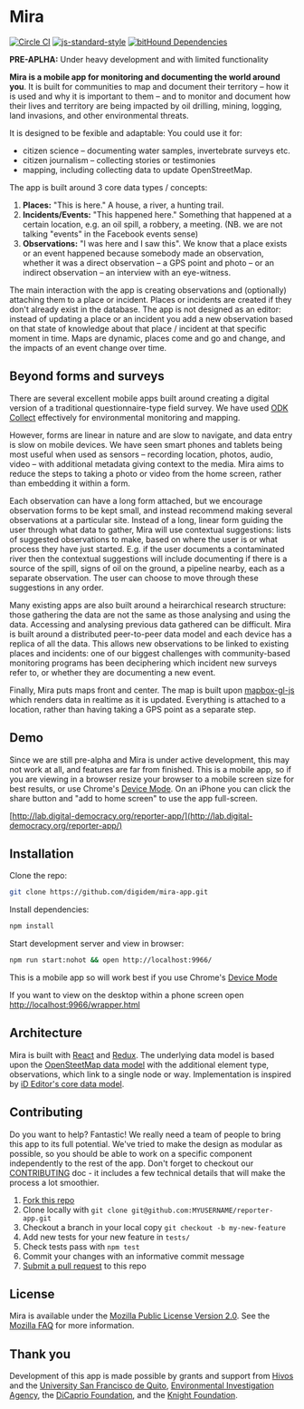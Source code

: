 Mira
====

[![Circle CI](https://circleci.com/gh/digidem/reporter-app.svg?style=shield&circle-token=6f496f8dd7eaa049bcc5dfecd826bb0b9726416b)](https://circleci.com/gh/digidem/reporter-app)
[![js-standard-style](https://img.shields.io/badge/code%20style-standard-brightgreen.svg)](http://standardjs.com/)
[![bitHound Dependencies](https://www.bithound.io/projects/badges/c4a7caf0-8255-11e5-b411-a594fc03e20f/dependencies.svg)](https://www.bithound.io/github/digidem/reporter-app/master/dependencies/npm)

**PRE-APLHA:** Under heavy development and with limited functionality

**Mira is a mobile app for monitoring and documenting the world around you**. It is built for communities to map and document their territory – how it is used and why it is important to them – and to monitor and document how their lives and territory are being impacted by oil drilling, mining, logging, land invasions, and other environmental threats.

It is designed to be fexible and adaptable: You could use it for:

- citizen science – documenting water samples, invertebrate surveys etc.
- citizen journalism – collecting stories or testimonies
- mapping, including collecting data to update OpenStreetMap.

The app is built around 3 core data types / concepts:

1. **Places:** "This is here." A house, a river, a hunting trail.
2. **Incidents/Events:** "This happened here." Something that happened at a certain location, e.g. an oil spill, a robbery, a meeting. (NB. we are not talking "events" in the Facebook events sense)
3. **Observations:** "I was here and I saw this". We know that a place exists or an event happened because somebody made an observation, whether it was a direct observation – a GPS point and photo – or an indirect observation – an interview with an eye-witness.

The main interaction with the app is creating observations and (optionally) attaching them to a place or incident. Places or incidents are created if they don't already exist in the database. The app is not designed as an editor: instead of updating a place or an incident you add a new observation based on that state of knowledge about that place / incident at that specific moment in time. Maps are dynamic, places come and go and change, and the impacts of an event change over time.

Beyond forms and surveys
------------------------

There are several excellent mobile apps built around creating a digital version of a traditional questionnaire-type field survey. We have used [ODK Collect](https://opendatakit.org/use/collect/) effectively for environmental monitoring and mapping.

However, forms are linear in nature and are slow to navigate, and data entry is slow on mobile devices. We have seen smart phones and tablets being most useful when used as sensors – recording location, photos, audio, video – with additional metadata giving context to the media. Mira aims to reduce the steps to taking a photo or video from the home screen, rather than embedding it within a form.

Each observation can have a long form attached, but we encourage observation forms to be kept small, and instead recommend making several observations at a particular site. Instead of a long, linear form guiding the user through what data to gather, Mira will use contextual suggestions: lists of suggested observations to make, based on where the user is or what process they have just started. E.g. if the user documents a contaminated river then the contextual suggestions will include documenting if there is a source of the spill, signs of oil on the ground, a pipeline nearby, each as a separate observation. The user can choose to move through these suggestions in any order.

Many existing apps are also built around a heirarchical research structure: those gathering the data are not the same as those analysing and using the data. Accessing and analysing previous data gathered can be difficult. Mira is built around a distributed peer-to-peer data model and each device has a replica of all the data. This allows new observations to be linked to existing places and incidents: one of our biggest challenges with community-based monitoring programs has been deciphering which incident new surveys refer to, or whether they are documenting a new event.

Finally, Mira puts maps front and center. The map is built upon [mapbox-gl-js](https://github.com/mapbox/mapbox-gl-js) which renders data in realtime as it is updated. Everything is attached to a location, rather than having taking a GPS point as a separate step.

Demo
----

Since we are still pre-alpha and Mira is under active development, this may not work at all, and features are far from finished. This is a mobile app, so if you are viewing in a browser resize your browser to a mobile screen size for best results, or use Chrome's [Device Mode](https://developers.google.com/web/tools/chrome-devtools/iterate/device-mode/). On an iPhone you can click the share button and "add to home screen" to use the app full-screen.

[http://lab.digital-democracy.org/reporter-app/](http://lab.digital-democracy.org/reporter-app/)

Installation
------------

Clone the repo:

```sh
git clone https://github.com/digidem/mira-app.git
```

Install dependencies:

```sh
npm install
```

Start development server and view in browser:

```sh
npm run start:nohot && open http://localhost:9966/
```

This is a mobile app so will work best if you use Chrome's [Device Mode](https://developers.google.com/web/tools/chrome-devtools/iterate/device-mode/)

If you want to view on the desktop within a phone screen open [http://localhost:9966/wrapper.html](http://localhost:9966/wrapper.html)

Architecture
------------

Mira is built with [React](https://facebook.github.io/react/) and [Redux](https://github.com/rackt/redux). The underlying data model is based upon the [OpenSteetMap data model](http://wiki.openstreetmap.org/wiki/Elements) with the additional element type, observations, which link to a single node or way. Implementation is inspired by [iD Editor's core data model](https://github.com/openstreetmap/iD/blob/master/ARCHITECTURE.md).

Contributing
------------

Do you want to help? Fantastic! We really need a team of people to bring this app to its full potential. We've tried to make the design as modular as possible, so you should be able to work on a specific component independently to the rest of the app. Don't forget to checkout our [CONTRIBUTING](docs/CONTRIBUTING.md) doc - it includes a few technical details that will make the process a lot smoothier.

1. [Fork this repo](https://help.github.com/articles/fork-a-repo/)
2. Clone locally with `git clone git@github.com:MYUSERNAME/reporter-app.git`
3. Checkout a branch in your local copy `git checkout -b my-new-feature`
4. Add new tests for your new feature in `tests/`
5. Check tests pass with `npm test`
6. Commit your changes with an informative commit message
7. [Submit a pull request](https://help.github.com/articles/using-pull-requests) to this repo

License
-------

Mira is available under the [Mozilla Public License Version 2.0](LICENSE). See the [Mozilla FAQ](https://www.mozilla.org/en-US/MPL/2.0/FAQ/) for more information.

Thank you
---------

Development of this app is made possible by grants and support from [Hivos](https://www.hivos.org) and the [University San Francisco de Quito](http://www.usfq.edu.ec/Paginas/Inicio.aspx), [Environmental Investigation Agency](http://eia-global.org), the [DiCaprio Foundation](http://leonardodicaprio.org), and the [Knight Foundation](http://knightfoundation.org).
